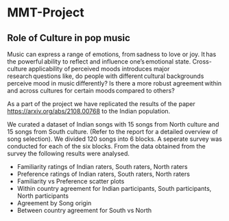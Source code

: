 # MMT-Project
## Role of Culture in pop music


Music can express a range of emotions, from sadness to love or joy. It has the powerful ability to reflect and influence one’s emotional state. Cross-culture applicability of perceived moods introduces major research questions like, do people with different cultural backgrounds perceive mood in music differently? Is there a more robust agreement within and across cultures for certain moods compared to others?  

As a part of the project we have replicated the results of the paper https://arxiv.org/abs/2108.00768 to the Indian population.

We curated a dataset of Indian songs with 15 songs from North culture and 15 songs from South culture. (Refer to the report for a detailed overview of song selection). We divided 120 songs into 6 blocks.
A seperate survey was conducted for each of the six blocks. From the data obtained from the survey the following results were analysed.

- Familiarity ratings of Indian raters, South raters, North raters
- Preference ratings of Indian raters, South raters, North raters
- Familiarity vs Preference scatter plots
- Within country agreement for Indian participants, South participants, North participants
- Agreement by Song origin
- Between country agreement for South vs North


